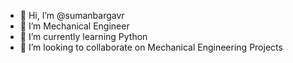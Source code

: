 - 👋 Hi, I’m @sumanbargavr
- 👀 I’m Mechanical Engineer
- 🌱 I’m currently learning Python
- 💞️ I’m looking to collaborate on Mechanical Engineering Projects


<!---
sumanbargavr/sumanbargavr is a ✨ special ✨ repository because its `README.md` (this file) appears on your GitHub profile.
You can click the Preview link to take a look at your changes.
--->
